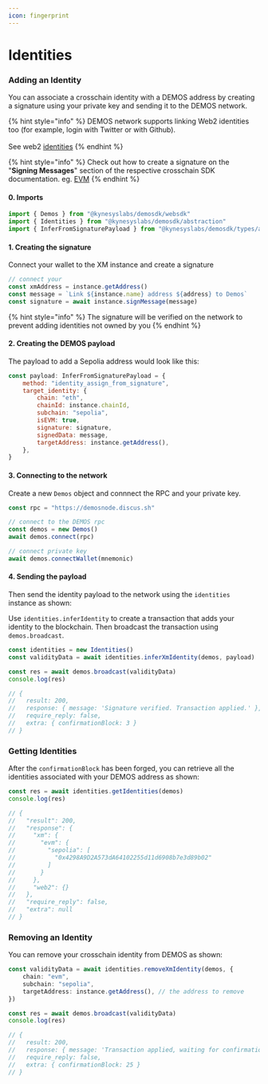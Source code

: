 ```yaml
---
icon: fingerprint
---
```


# Identities

### Adding an Identity

You can associate a crosschain identity with a DEMOS address by creating a signature using your private key and sending it to the DEMOS network.

{% hint style="info" %}
DEMOS network supports linking Web2 identities too (for example, login with Twitter or with Github).\
\
See web2 [identities](../web2/identities/ "mention")
{% endhint %}

{% hint style="info" %}
Check out how to create a signature on the "**Signing Messages**" section of the respective crosschain SDK documentation. eg. [EVM](evm.md#signing-messages)
{% endhint %}

#### 0. Imports

```typescript
import { Demos } from "@kynesyslabs/demosdk/websdk"
import { Identities } from "@kynesyslabs/demosdk/abstraction"
import { InferFromSignaturePayload } from "@kynesyslabs/demosdk/types/abstraction"
```

#### 1. Creating the signature

Connect your wallet to the XM instance and create a signature

```javascript
// connect your 
const xmAddress = instance.getAddress()
const message = `Link ${instance.name} address ${address} to Demos`
const signature = await instance.signMessage(message)
```

{% hint style="info" %}
The signature will be verified on the network to prevent adding identities not owned by you
{% endhint %}

#### 2. Creating the DEMOS payload

The payload to add a Sepolia address would look like this:

```javascript
const payload: InferFromSignaturePayload = {
    method: "identity_assign_from_signature",
    target_identity: {
        chain: "eth",
        chainId: instance.chainId,
        subchain: "sepolia",
        isEVM: true,
        signature: signature,
        signedData: message,
        targetAddress: instance.getAddress(),
    },
}
```

#### 3. Connecting to the network

Create a new `Demos` object and connnect the RPC and your private key.

```typescript
const rpc = "https://demosnode.discus.sh"

// connect to the DEMOS rpc
const demos = new Demos()
await demos.connect(rpc)

// connect private key
await demos.connectWallet(mnemonic)
```

#### 4. Sending the payload

Then send the identity payload to the network using the `identities` instance as shown:

Use `identities.inferIdentity` to create a transaction that adds your identity to the blockchain. Then broadcast the transaction using `demos.broadcast`.

```typescript
const identities = new Identities()
const validityData = await identities.inferXmIdentity(demos, payload)

const res = await demos.broadcast(validityData)
console.log(res)

// {
//   result: 200,
//   response: { message: 'Signature verified. Transaction applied.' },
//   require_reply: false,
//   extra: { confirmationBlock: 3 }
// }

```

### Getting Identities

After the `confirmationBlock` has been forged, you can retrieve all the identities associated with your DEMOS address as shown:

```typescript
const res = await identities.getIdentities(demos)
console.log(res)

// {
//   "result": 200,
//   "response": {
//     "xm": {
//       "evm": {
//         "sepolia": [
//           "0x4298A9D2A573dA64102255d11d6908b7e3d89b02"
//         ]
//       }
//     },
//     "web2": {}
//   },
//   "require_reply": false,
//   "extra": null
// }
```

### Removing an Identity

You can remove your crosschain identity from DEMOS as shown:

```typescript
const validityData = await identities.removeXmIdentity(demos, {
    chain: "evm",
    subchain: "sepolia",
    targetAddress: instance.getAddress(), // the address to remove
})

const res = await demos.broadcast(validityData)
console.log(res)

// {
//   result: 200,
//   response: { message: 'Transaction applied, waiting for confirmation' },
//   require_reply: false,
//   extra: { confirmationBlock: 25 }
// }
```
